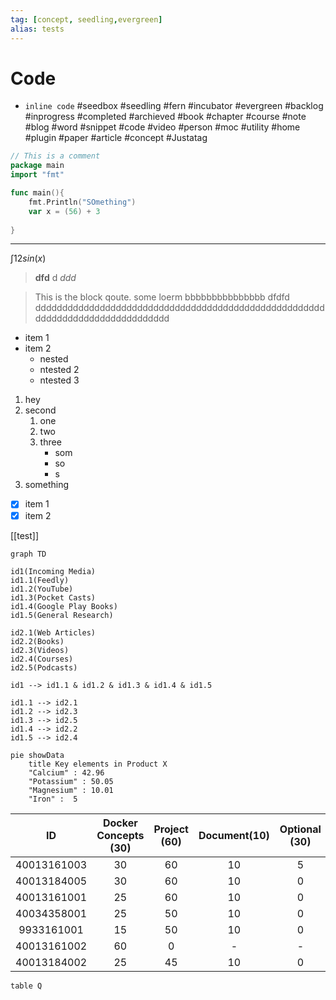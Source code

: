 ```yaml
---
tag: [concept, seedling,evergreen]
alias: tests
---
```


# Code
- `inline code`
#seedbox
#seedling 
#fern
#incubator
#evergreen
#backlog
#inprogress
#completed
#archieved
#book
#chapter
#course
#note
#blog
#word
#snippet
#code
#video
#person
#moc
#utility
#home
#plugin
#paper #article
#concept
#Justatag

```go
// This is a comment
package main
import "fmt"

func main(){
	fmt.Println("SOmething")
	var x = (56) + 3
	
}
```

---

$\int{1}{2}sin(x)$
> **dfd** d *ddd*

> This is the block qoute. some loerm bbbbbbbbbbbbbbb dfdfd ddddddddddddddddddddddddddddddddddddddddddddddddddddddddddddddddddddddddddddddd

- item 1
- item 2
	- nested
	- ntested 2
	- ntested 3
1. hey
2. second
	1. one 
	2. two
	3. three
		- som
		- so
		- s
1. something 

- [x] item 1
- [x] item 2

[[test]]


```mermaid
graph TD

id1(Incoming Media)
id1.1(Feedly)
id1.2(YouTube)
id1.3(Pocket Casts)
id1.4(Google Play Books)
id1.5(General Research)

id2.1(Web Articles)
id2.2(Books)
id2.3(Videos)
id2.4(Courses)
id2.5(Podcasts)

id1 --> id1.1 & id1.2 & id1.3 & id1.4 & id1.5

id1.1 --> id2.1
id1.2 --> id2.3
id1.3 --> id2.5
id1.4 --> id2.2
id1.5 --> id2.4
```

```mermaid
pie showData
    title Key elements in Product X
    "Calcium" : 42.96
    "Potassium" : 50.05
    "Magnesium" : 10.01
    "Iron" :  5
```

|     ID      | Docker Concepts (30) | Project (60) | Document(10) | Optional (30) | Total (100) |
|:-----------:|:--------------------:|:------------:|:------------:|:-------------:|:-----------:|
| 40013161003 |          30          |      60      |      10      |       5       |     105     |
| 40013184005 |          30          |      60      |      10      |       0       |     100     |
| 40013161001 |          25          |      60      |      10      |       0       |     95      |
| 40034358001 |          25          |      50      |      10      |       0       |     85      |
| 9933161001  |          15          |      50      |      10      |       0       |     75      |
| 40013161002 |          60          |      0       |      -       |       -       |     60      |
| 40013184002 |          25          |      45      |      10      |       0       |     80      |

```dataview
table Q
```